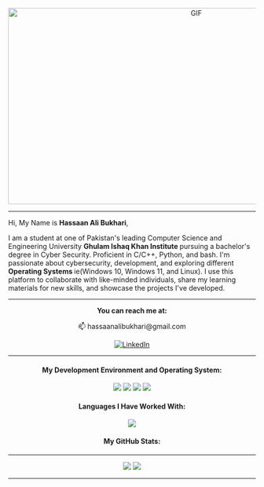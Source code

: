 <p align=center>
<img height="400" width ="750" alt="GIF" src="./cyber-attack-.gif" />
</p>


<hr>

Hi, My Name is <strong>Hassaan Ali Bukhari</strong>,


I am a student at one of Pakistan's leading Computer Science and Engineering University <strong> Ghulam Ishaq Khan Institute </strong> pursuing a bachelor's degree in Cyber Security. Proficient in C/C++, Python, and bash. I'm passionate about cybersecurity, development, and exploring different <strong> Operating Systems </strong> ie(Windows 10, Windows 11, and Linux). I use this platform to collaborate with like-minded individuals, share my learning materials for new skills, and showcase the projects I've developed.

<div align="center">

<hr>

<strong> You can reach me at: </strong> 
<p> 📫 hassaanalibukhari@gmail.com </p>

[![LinkedIn](https://img.shields.io/badge/LinkedIn-%230077B5.svg?logo=linkedin&logoColor=white)](https://linkedin.com/in/hassaan-ali-bukhari) 

<hr>

<h4> <strong>My Development Environment and Operating System:</strong> </h4>
<em>
<img src="https://img.shields.io/badge/VSCode-0078D4?style=for-the-badge&logo=visual%20studio%20code&logoColor=white" />
<img src="https://img.shields.io/badge/PyCharm-000000.svg?&style=for-the-badge&logo=PyCharm&logoColor=white" />
<img src="https://img.shields.io/badge/Ubuntu-E95420?style=for-the-badge&logo=ubuntu&logoColor=white" />
<img src="https://img.shields.io/badge/Windows-0078D6?style=for-the-badge&logo=windows&logoColor=white" /> </em>


<h4> <strong>Languages I Have Worked With:</strong> </h4>

</div>

<div align="center">

![](https://github-readme-stats.vercel.app/api/top-langs/?username=B3TA-BLOCKER&theme=dark&hide_border=false&include_all_commits=false&count_private=false&layout=compact)

</div>



<div align="center">

<h4> <strong>My GitHub Stats:</strong> </h4>
<hr>

[![](https://github-readme-stats.vercel.app/api?username=B3TA-BLOCKER&theme=dark&hide_border=false&include_all_commits=false&count_private=false)](https://github.com/B3TA-BLOCKER) [![](https://github-readme-streak-stats.herokuapp.com/?user=B3TA-BLOCKER&theme=dark&hide_border=false)](https://github.com/B3TA-BLOCKER)

<hr>

</div>

